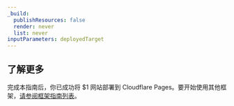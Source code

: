 ```yaml
---
_build:
  publishResources: false
  render: never
  list: never
inputParameters: deployedTarget
---
```


## 了解更多

完成本指南后，你已成功将 $1 网站部署到 Cloudflare Pages。要开始使用其他框架，[请参阅框架指南列表](/pages/framework-guides/)。